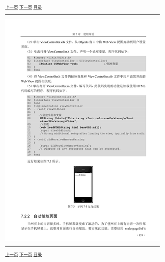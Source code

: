 [上一页](170.md) [下一页](172.md) [目录](../README.md)

***

![171](../images/171.png)

***

[上一页](170.md) [下一页](172.md) [目录](../README.md)
